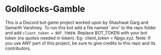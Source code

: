 # Goldilocks-Gamble

This is a Discord bot game project worked upon by Shashwat Garg and Samarth Varshney.
To run this bot add a file named '.env' to the repo folder and add `client_token = BOT_TOKEN`.
Replace BOT_TOKEN with your bot token (no quotes needed in token). Eg- client_token = Npgx.xyz.
Note: If you use ANY part of this project, be sure to give credits to this repo and its contributors. 
